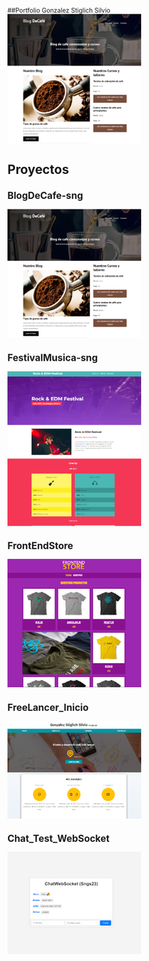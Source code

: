 ##Portfolio Gonzalez Stiglich Silvio
<a href="https://sngs23.github.io/Portfolio_Gonzalez_Silvio/">
    <img src="/img_webs_sng/blog_cafe.PNG" alt="BlogDeCafe-sng" width="300"/>
</a> 


# Proyectos

## BlogDeCafe-sng
<a href="https://blog-cafe-sng.vercel.app/?vercelToolbarCode=EjWcv0fDSC3Mpna">
    <img src="/img_webs_sng/blog_cafe.PNG" alt="BlogDeCafe-sng" width="300"/>
</a>

## FestivalMusica-sng
<a href="https://festivalmusica-sng.netlify.app">
    <img src="/img_webs_sng/rock_festival.PNG" alt="FestivalMusica-sng" width="300"/>
</a>

## FrontEndStore
<a href="https://sng-proyecto-tienda-ropa.netlify.app">
    <img src="/img_webs_sng/tienda_ropa.PNG" alt="FrontEndStore" width="300"/>
</a>

## FreeLancer_Inicio
<a href="https://sng-primer-proyecto-web.netlify.app">
    <img src="/img_webs_sng/freelance_silvio.PNG" alt="FreeLancer_Inicio" width="300"/>
</a>

## Chat_Test_WebSocket
<a href="https://chattestsng.onrender.com">
    <img src="/img_webs_sng/chattest.PNG" alt="ChatTestWebSocket" width="300"/>
</a>

